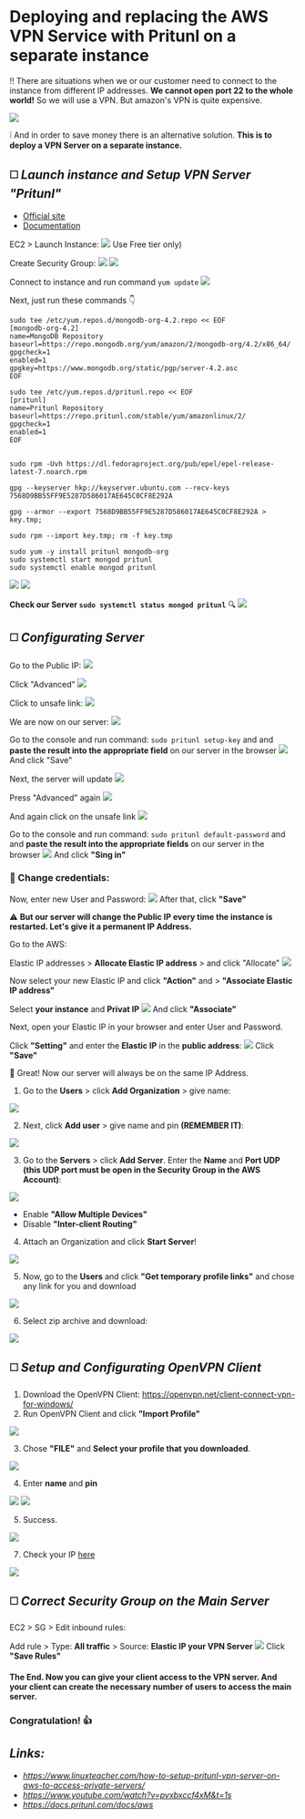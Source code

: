 # Deploying and replacing the AWS VPN Service with Pritunl on a separate instance

:bangbang: There are situations when we or our customer need to connect to the instance from different IP addresses. **We cannot open port 22 to the whole world!** 
So we will use a VPN. But amazon's VPN is quite expensive. 

<img src ='Screenshots/Billing_VPN.png'>

:grey_exclamation: And in order to save money there is an alternative solution. 
**This is to deploy a VPN Server on a separate instance.**

## :white_medium_square: _Launch instance and Setup VPN Server "Pritunl"_
- [Official site](https://pritunl.com/vpc)
- [Documentation](https://docs.pritunl.com/docs/installation)

EC2 > Launch Instance:
<img src ='Screenshots/Launch_instance_1.png'>
Use Free tier only)

Create Security Group:
<img src ='Screenshots/SG_1.png'>
<img src ='Screenshots/SG_2.png'>

Connect to instance and run command `yum update`
<img src ='Screenshots/Update.png'>

Next, just run these commands :point_down:
```
sudo tee /etc/yum.repos.d/mongodb-org-4.2.repo << EOF
[mongodb-org-4.2]
name=MongoDB Repository
baseurl=https://repo.mongodb.org/yum/amazon/2/mongodb-org/4.2/x86_64/
gpgcheck=1
enabled=1
gpgkey=https://www.mongodb.org/static/pgp/server-4.2.asc
EOF

sudo tee /etc/yum.repos.d/pritunl.repo << EOF
[pritunl]
name=Pritunl Repository
baseurl=https://repo.pritunl.com/stable/yum/amazonlinux/2/
gpgcheck=1
enabled=1
EOF


sudo rpm -Uvh https://dl.fedoraproject.org/pub/epel/epel-release-latest-7.noarch.rpm

gpg --keyserver hkp://keyserver.ubuntu.com --recv-keys 7568D9BB55FF9E5287D586017AE645C0CF8E292A

gpg --armor --export 7568D9BB55FF9E5287D586017AE645C0CF8E292A > key.tmp;

sudo rpm --import key.tmp; rm -f key.tmp

sudo yum -y install pritunl mongodb-org 
sudo systemctl start mongod pritunl 
sudo systemctl enable mongod pritunl
```
<img src ='Screenshots/Setup_VPN_Server_2.png'>
<img src ='Screenshots/Setup_VPN_Server_3.png'>

**Check our Server `sudo systemctl status mongod pritunl`** :mag:
<img src ='Screenshots/Setup_VPN_Server_4.png'>

## :white_medium_square: _Configurating Server_

Go to the Public IP:
<img src ='Screenshots/Configurating_server_1.png'>

Click "Advanced"
<img src ='Screenshots/Configurating_server_2.png'>

Click to unsafe link:
<img src ='Screenshots/Configurating_server_3.png'>

We are now on our server:
<img src ='Screenshots/Configurating_server_4.png'>

Go to the console and run command: `sudo pritunl setup-key` and and **paste the result into the appropriate field** on our server in the browser 
<img src ='Screenshots/Configurating_server_5.png'>
And click "Save"

Next, the server will update
<img src ='Screenshots/Configurating_server_6.png'>

Press "Advanced" again
<img src ='Screenshots/Configurating_server_7.png'>

And again click on the unsafe link
<img src ='Screenshots/Configurating_server_8.png'>

Go to the console and run command: `sudo pritunl default-password` and and **paste the result into the appropriate fields** on our server in the browser 
<img src ='Screenshots/Configurating_server_9.png'>
And click **"Sing in"**

### :arrows_counterclockwise: Change credentials:

Now, enter new User and Password:
<img src ='Screenshots/Configurating_server_10.png'>
After that, click **"Save"**

:warning: **But our server will change the Public IP every time the instance is restarted.
Let's give it a permanent IP Address.**

Go to the AWS:

Elastic IP addresses > **Allocate Elastic IP address** > and click "Allocate"
<img src ='Screenshots/Elastic_IP_1.png'>

Now select your new Elastic IP and click **"Action"** and > **"Associate Elastic IP address"**

Select **your instance** and **Privat IP**
<img src ='Screenshots/Elastic_IP_2.png'>
And click **"Associate"**

Next, open your Elastic IP in your browser and enter User and Password.

Click **"Setting"** and enter the **Elastic IP** in the **public address**:
<img src ='Screenshots/Elastic_IP_3.png'>
Click **"Save"**

 :clap: Great! Now our server will always be on the same IP Address.

1. Go to the **Users** > click **Add Organization** > give name:
<img src ='Screenshots/Configurating_server_11.png'>


2. Next, click **Add user** > give name and pin **(REMEMBER IT)**:
<img src ='Screenshots/Configurating_server_12.png'>


3. Go to the **Servers** > click **Add Server**. Enter the **Name** and **Port UDP (this UDP port must be open in the Security Group in the AWS Account)**:
<img src ='Screenshots/Configurating_server_13_v1.png'>

+ Enable **"Allow Multiple Devices"**
+ Disable **"Inter-client Routing"**



4. Attach an Organization and click **Start Server**!
<img src ='Screenshots/Configurating_server_14.png'>


5. Now, go to the **Users** and click **"Get temporary profile links"** and chose any link for you and download
<img src ='Screenshots/Configurating_server_15.png'>


6. Select zip archive and download:
<img src ='Screenshots/Configurating_server_16.png'>


## :white_medium_square: _Setup and Configurating OpenVPN Client_


1. Download the OpenVPN Client: https://openvpn.net/client-connect-vpn-for-windows/
2. Run OpenVPN Client and click **"Import Profile"**
<img src ='Screenshots/Open_VPN_1.png'>


3. Chose **"FILE"** and **Select your profile that you downloaded**.
<img src ='Screenshots/Open_VPN_2.png'>


4. Enter **name** and **pin**

<img src ='Screenshots/Open_VPN_3.png'> <img src ='Screenshots/Open_VPN_4.png'>


5. Success.

<img src ='Screenshots/Open_VPN_5.png'>

7. Check your IP [here](https://www.ipchicken.com/)

<img src ='Screenshots/Success.png'>

## :white_medium_square: _Correct Security Group on the Main Server_

EC2 > SG > Edit inbound rules:

Add rule > Type: **All traffic** > Source: **Elastic IP your VPN Server**
<img src ='Screenshots/Change_SG_on_the_main_server.png'>
Click **"Save Rules"**

#### The End. Now you can give your client access to the VPN server. And your client can create the necessary number of users to access the main server.

### Congratulation! :thumbsup:


## _Links:_
+ _https://www.linuxteacher.com/how-to-setup-pritunl-vpn-server-on-aws-to-access-private-servers/_
+ _https://www.youtube.com/watch?v=pvxbxccf4xM&t=1s_
+ _https://docs.pritunl.com/docs/aws_
